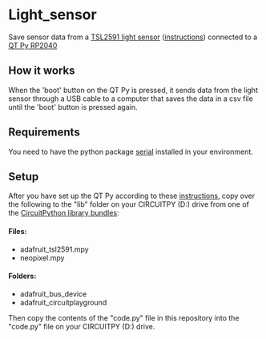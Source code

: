 # Light_sensor
Save sensor data from a [TSL2591 light sensor](https://learn.adafruit.com/adafruit-tsl2591/) ([instructions](https://learn.adafruit.com/adafruit-tsl2591/python-circuitpython)) connected to a [QT Py RP2040](https://www.adafruit.com/product/4900)

## How it works
When the 'boot' button on the QT Py is pressed, it sends data from the light sensor through a USB cable to a computer that saves the data in a csv file until the 'boot' button is pressed again.

## Requirements
You need to have the python package [serial](https://pythonhosted.org/pyserial/) installed in your environment.

## Setup

After you have set up the QT Py according to these [instructions](https://learn.adafruit.com/adafruit-qt-py-2040/circuitpython), copy over the following to the "lib" folder on your CIRCUITPY (D:) drive from one of the [CircuitPython library bundles](https://circuitpython.org/libraries):
#### Files:
- adafruit_tsl2591.mpy
- neopixel.mpy

#### Folders:
- adafruit_bus_device
- adafruit_circuitplayground

Then copy the contents of the "code.py" file in this repository into the "code.py" file on your CIRCUITPY (D:) drive.

